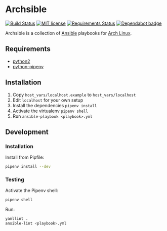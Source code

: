 # Archsible

[![Build Status](https://travis-ci.org/JamieMagee/archsible.svg?branch=master)](https://travis-ci.org/JamieMagee/archsible)
[![MIT license](https://img.shields.io/badge/license-MIT-blue.svg)](http://opensource.org/licenses/MIT)
[![Requirements Status](https://requires.io/github/JamieMagee/archsible/requirements.svg?branch=master)](https://requires.io/github/JamieMagee/archsible/requirements/?branch=master)
[![Dependabot badge](https://img.shields.io/badge/Dependabot-enabled-blue.svg)](https://dependabot.com/)

Archsible is a collection of [Ansible](https://www.ansible.com/) playbooks for [Arch Linux](https://www.archlinux.org/).

## Requirements

* [python2](https://www.archlinux.org/packages/?name=python2)
* [python-pipenv](https://www.archlinux.org/packages/?name=python-pipenv)

## Installation

1.  Copy `host_vars/localhost.example` to `host_vars/localhost`
2.  Edit `localhost` for your own setup
3.  Install the dependencies `pipenv install`
4.  Activate the virtualenv `pipenv shell`
5.  Run `ansible-playbook <playbook>.yml`

## Development

### Installation

Install from Pipfile:

```sh
pipenv install --dev
```

### Testing

Activate the Pipenv shell:

```sh
pipenv shell
```

Run:

```sh
yamllint .
ansible-lint <playbook>.yml
```